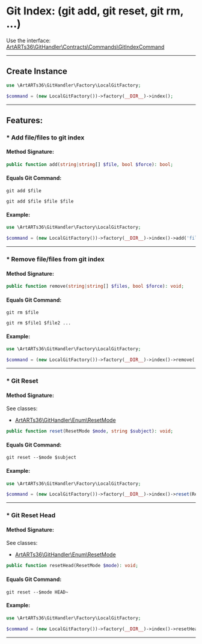 # Git Index: (git add, git reset, git rm, ...)

Use the interface: [ArtARTs36\GitHandler\Contracts\Commands\GitIndexCommand](/Users/artem/PhpstormProjects/artarts36/libraries/git/src/Contracts/Commands/GitIndexCommand.php)

---

## Create Instance

```php
use \ArtARTs36\GitHandler\Factory\LocalGitFactory;

$command = (new LocalGitFactory())->factory(__DIR__)->index();
```

---

## Features:

### * Add file/files to git index

#### Method Signature:



```php
public function add(string|string[] $file, bool $force): bool;
```

#### Equals Git Command:

`git add $file`

`git add $file $file $file`

#### Example:

```php
use \ArtARTs36\GitHandler\Factory\LocalGitFactory;

$command = (new LocalGitFactory())->factory(__DIR__)->index()->add('file-test', true);
```

---
### * Remove file/files from git index

#### Method Signature:



```php
public function remove(string|string[] $files, bool $force): void;
```

#### Equals Git Command:

`git rm $file`

`git rm $file1 $file2 ...`

#### Example:

```php
use \ArtARTs36\GitHandler\Factory\LocalGitFactory;

$command = (new LocalGitFactory())->factory(__DIR__)->index()->remove('files-test', true);
```

---
### * Git Reset

#### Method Signature:

See classes: 

* [ArtARTs36\GitHandler\Enum\ResetMode](/src/Enum/ResetMode.php)

```php
public function reset(ResetMode $mode, string $subject): void;
```

#### Equals Git Command:

`git reset --$mode $subject`

#### Example:

```php
use \ArtARTs36\GitHandler\Factory\LocalGitFactory;

$command = (new LocalGitFactory())->factory(__DIR__)->index()->reset(ResetMode::from(ResetMode::SOFT), 'subject-test');
```

---
### * Git Reset Head

#### Method Signature:

See classes: 

* [ArtARTs36\GitHandler\Enum\ResetMode](/src/Enum/ResetMode.php)

```php
public function resetHead(ResetMode $mode): void;
```

#### Equals Git Command:

`git reset --$mode HEAD~`

#### Example:

```php
use \ArtARTs36\GitHandler\Factory\LocalGitFactory;

$command = (new LocalGitFactory())->factory(__DIR__)->index()->resetHead(ResetMode::from(ResetMode::SOFT));
```

---
